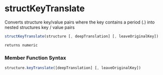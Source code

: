 # structKeyTranslate

Converts structure key/value pairs where the key contains a period (.) into nested structures key / value pairs

```javascript
structKeyTranslate(structure [, deepTranslation] [, leaveOriginalKey])
```

```javascript
returns numeric
```
### Member Function Syntax

```javascript
structure.keyTranslate([deepTranslation] [, leaveOriginalKey])
```
